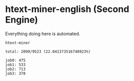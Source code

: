 # htext-miner-english (Second Engine)

Everything doing here is automated.

```
htext-miner

total: 2099/9523 (22.041373516748923%)

job0: 475
job1: 533
job2: 713
job3: 378
```